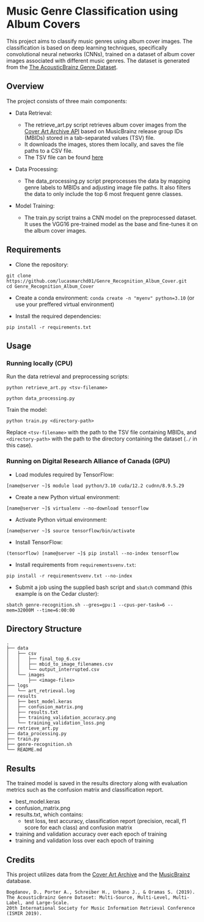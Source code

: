 # Music Genre Classification using Album Covers

This project aims to classify music genres using album cover images. The classification is based on deep learning techniques, specifically convolutional neural networks (CNNs), trained on a dataset of album cover images associated with different music genres. The dataset is generated from the [The AcousticBrainz Genre Dataset](https://mtg.github.io/acousticbrainz-genre-dataset/).

## Overview

The project consists of three main components:

- Data Retrieval:
    - The retrieve_art.py script retrieves album cover images from the [Cover Art Archive API](https://wiki.musicbrainz.org/Cover_Art_Archive/API) based on MusicBrainz release group IDs (MBIDs) stored in a tab-separated values (TSV) file. 
    - It downloads the images, stores them locally, and saves the file paths to a CSV file.
    - The TSV file can be found [here](https://zenodo.org/records/2554044)

- Data Processing:  
    - The data_processing.py script preprocesses the data by mapping genre labels to MBIDs and adjusting image file paths. It also filters the data to only include the top 6 most frequent genre classes.

- Model Training:
    - The train.py script trains a CNN model on the preprocessed dataset. It uses the VGG16 pre-trained model as the base and fine-tunes it on the album cover images.

## Requirements

- Clone the repository:
```
git clone https://github.com/lucasmarchd01/Genre_Recognition_Album_Cover.git
cd Genre_Recognition_Album_Cover
```
- Create a conda environment:
`conda create -n "myenv" python=3.10` (or use your preffered virtual environment)

- Install the required dependencies:

`pip install -r requirements.txt`


## Usage

### Running locally (CPU)

Run the data retrieval and preprocessing scripts:

`python retrieve_art.py <tsv-filename>`

`python data_processing.py`

Train the model:

`python train.py <directory-path>`

Replace `<tsv-filename>` with the path to the TSV file containing MBIDs, and `<directory-path>` with the path to the directory containing the dataset (`./` in this case).

### Running on Digital Research Alliance of Canada (GPU)

- Load modules required by TensorFlow:

`[name@server ~]$ module load python/3.10 cuda/12.2 cudnn/8.9.5.29`
- Create a new Python virtual environment:

`[name@server ~]$ virtualenv --no-download tensorflow`
- Activate Python virtual environment:

`[name@server ~]$ source tensorflow/bin/activate`
- Install TensorFlow:

`(tensorflow) [name@server ~]$ pip install --no-index tensorflow`
- Install requirements from `requirementsvenv.txt`:

`pip install -r requirementsvenv.txt --no-index`
- Submit a job using the supplied bash script and `sbatch` command (this example is on the Cedar cluster):

`sbatch genre-recognition.sh --gres=gpu:1 --cpus-per-task=6 --mem=32000M --time=6:00:00`

## Directory Structure
```
.
├── data
│   ├── csv
│   │   ├── final_top_6.csv
│   │   ├── mbid_to_image_filenames.csv
│   │   └── output_interrupted.csv
│   └── images
│       ├── <image-files>
├── logs
│   └── art_retrieval.log
├── results
│   ├── best_model.keras
│   ├── confusion_matrix.png
│   ├── results.txt
│   ├── training_validation_accuracy.png
│   └── training_validation_loss.png
├── retrieve_art.py
├── data_processing.py
├── train.py
├── genre-recognition.sh
└── README.md
```

## Results

The trained model is saved in the results directory along with evaluation metrics such as the confusion matrix and classification report.
- best_model.keras 
- confusion_matrix.png
- results.txt, which contains:
    - test loss, test accuracy, classification report (precision, recall, f1 score for each class) and confusion matrix
- training and validation accuracy over each epoch of training
- training and validation loss over each epoch of training

## Credits

This project utilizes data from the [Cover Art Archive](https://coverartarchive.org/) and the [MusicBrainz](https://musicbrainz.org/) database.

```
Bogdanov, D., Porter A., Schreiber H., Urbano J., & Oramas S. (2019).
The AcousticBrainz Genre Dataset: Multi-Source, Multi-Level, Multi-Label, and Large-Scale. 
20th International Society for Music Information Retrieval Conference (ISMIR 2019).
```
